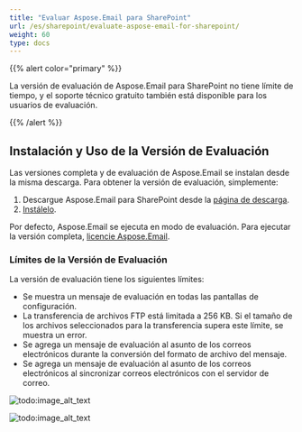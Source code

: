 ```yaml
---
title: "Evaluar Aspose.Email para SharePoint"
url: /es/sharepoint/evaluate-aspose-email-for-sharepoint/
weight: 60
type: docs
---
```



{{% alert color="primary" %}} 

La versión de evaluación de Aspose.Email para SharePoint no tiene límite de tiempo, y el soporte técnico gratuito también está disponible para los usuarios de evaluación.

{{% /alert %}} 
## **Instalación y Uso de la Versión de Evaluación**
Las versiones completa y de evaluación de Aspose.Email se instalan desde la misma descarga. Para obtener la versión de evaluación, simplemente:

1. Descargue Aspose.Email para SharePoint desde la [página de descarga](http://www.aspose.com/community/files/73/sharepoint-components/aspose.email-for-sharepoint/default.aspx).
1. [Instálelo](/email/sharepoint/installing-aspose-email-for-sharepoint//).

Por defecto, Aspose.Email se ejecuta en modo de evaluación. Para ejecutar la versión completa, [licencie Aspose.Email](/email/sharepoint/license-aspose-email-for-sharepoint//).
### **Límites de la Versión de Evaluación**
La versión de evaluación tiene los siguientes límites: 

- Se muestra un mensaje de evaluación en todas las pantallas de configuración.
- La transferencia de archivos FTP está limitada a 256 KB. Si el tamaño de los archivos seleccionados para la transferencia supera este límite, se muestra un error.
- Se agrega un mensaje de evaluación al asunto de los correos electrónicos durante la conversión del formato de archivo del mensaje.
- Se agrega un mensaje de evaluación al asunto de los correos electrónicos al sincronizar correos electrónicos con el servidor de correo. 

![todo:image_alt_text](evaluate-aspose-email-for-sharepoint_1.png)

![todo:image_alt_text](evaluate-aspose-email-for-sharepoint_2.png)